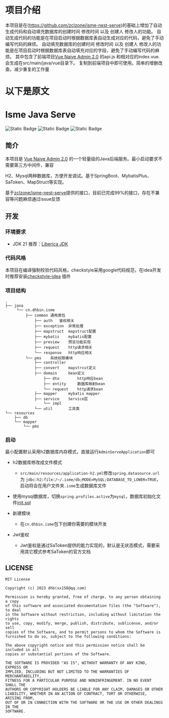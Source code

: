 # 项目介绍
 本项目是在(https://github.com/zclzone/isme-nest-serve)的基础上增加了自动生成代码和自动填充数据库的创建时间 修改时间 以及 创建人 修改人的功能。
 自动生成代码的功能是在项目启动时根据数据库表自动生成对应的代码，避免了手动编写代码的麻烦。
 自动填充数据库的创建时间 修改时间 以及 创建人 修改人的功能是在项目启动时根据数据库表自动填充对应的字段，避免了手动编写代码的麻烦。
 其中包含了前端项目[Vue Naive Admin 2.0](https://github.com/zclzone/vue-naive-admin)  的api.js 和相对应的index.vue.
 会生成在src/main/java/vue目录下。 复制到前端项目中即可使用。简单的增删改查。减少重复的工作量



# 以下是原文
# Isme Java Serve

![Static Badge](https://img.shields.io/badge/Version-0.0.1--SNAPSHOT-blue)
![Static Badge](https://img.shields.io/badge/Spring_Boot-3.1.6-blue)
![Static Badge](https://img.shields.io/badge/Jdk-21-blue)

## 简介

本项目是 [Vue Naive Admin 2.0](https://github.com/zclzone/vue-naive-admin) 的一个轻量级的Java后端服务。最小启动要求不需要第三方中间件，兼容

H2、Mysql两种数据库，方便开发调试。基于SpringBoot、MybatisPlus、SaToken、MapStruct等实现。

基于[zclzone/isme-nest-serve](https://github.com/zclzone/isme-nest-serve)提供的接口，目前已完成99%的接口，存在不兼容等问题麻烦通过issue反馈

## 开发

### 环境要求

- JDK 21 推荐：[Liberica JDK](https://bell-sw.com/pages/downloads/#jdk-21-lts)

### 代码风格

本项目在编译强制校验代码风格，checkstyle采用google代码规范，在idea开发时推荐安装[checkstyle-idea](https://plugins.jetbrains.com/plugin/1065-checkstyle-idea)
插件

### 项目结构

```
.
├── java
     └── cn.dhbin.isme
         ├── common 通用类包
             ├── auth   鉴权相关
             ├── exception  异常处理
             ├── mapstruct  mapstruct配置
             ├── mybatis    mybatis配置
             ├── preview    预览功能实现
             ├── request    http请求相关
             └── response   http响应相关
         └── pms    系统权限模块
             ├── controller
             ├── convert    mapstrcut定义
             ├── domain     bean定义
                 ├── dto        http响应bean
                 ├── entity     数据库映射bean
                 └── request    http请求bean
             ├── mapper     mybatis mapper
             ├── service    Service层
                 └── impl
             └── util       工具类
└── resources
    ├── db
    └── mapper
        └── pms

```

### 启动

最小配置默认采用h2数据库内存模式，直接运行`AdminServeApplication`即可

- h2数据库修改成文件模式
    - `src/main/resources/application-h2.yml`修改`spring.datasource.url`为
      `jdbc:h2:file:/~/.isme/db;MODE=MySQL;DATABASE_TO_LOWER=TRUE`，启动将会在用户文件夹`.isme`生成数据库文件

- 使用mysql数据库，切换`spring.profiles.active`为`mysql`，数据库初始化文件[init.sql](https://github.com/zclzone/isme-nest-serve/blob/main/init.sql)

- 新建模块
    - 在`cn.dhbin.isme`包下创建你需要的模块开发

- Jwt鉴权
    - Jwt鉴权是通过SaToken提供的能力实现的，默认是无状态模式，需要采用其它模式参考SaToken的官方文档

## LICENSE

```
MIT License

Copyright (c) 2023 dhb(xx158@qq.com)

Permission is hereby granted, free of charge, to any person obtaining a copy
of this software and associated documentation files (the "Software"), to deal
in the Software without restriction, including without limitation the rights
to use, copy, modify, merge, publish, distribute, sublicense, and/or sell
copies of the Software, and to permit persons to whom the Software is
furnished to do so, subject to the following conditions:

The above copyright notice and this permission notice shall be included in all
copies or substantial portions of the Software.

THE SOFTWARE IS PROVIDED "AS IS", WITHOUT WARRANTY OF ANY KIND, EXPRESS OR
IMPLIED, INCLUDING BUT NOT LIMITED TO THE WARRANTIES OF MERCHANTABILITY,
FITNESS FOR A PARTICULAR PURPOSE AND NONINFRINGEMENT. IN NO EVENT SHALL THE
AUTHORS OR COPYRIGHT HOLDERS BE LIABLE FOR ANY CLAIM, DAMAGES OR OTHER
LIABILITY, WHETHER IN AN ACTION OF CONTRACT, TORT OR OTHERWISE, ARISING FROM,
OUT OF OR IN CONNECTION WITH THE SOFTWARE OR THE USE OR OTHER DEALINGS IN THE
SOFTWARE.
```